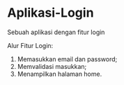# Aplikasi-Login
Sebuah aplikasi dengan fitur login

Alur Fitur Login:
1. Memasukkan email dan password;
2. Memvalidasi masukkan;
3. Menampilkan halaman home.
